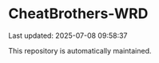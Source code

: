# CheatBrothers-WRD

Last updated: 2025-07-08 09:58:37

This repository is automatically maintained.
